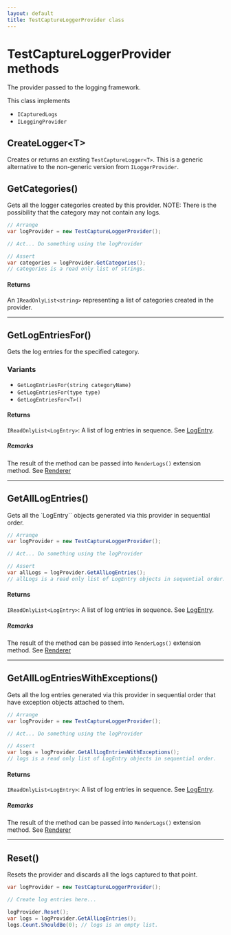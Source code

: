 ```yaml
---
layout: default
title: TestCaptureLoggerProvider class
---
```


# TestCaptureLoggerProvider methods

The provider passed to the logging framework.

This class implements
* `ICapturedLogs`
* `ILoggingProvider`

## CreateLogger&lt;T>

Creates or returns an exsting `TestCaptureLogger<T>`. This is a generic alternative to the non-generic version from `ILoggerProvider`.

## GetCategories()

Gets all the logger categories created by this provider. NOTE: There is the possibility that the category may not contain any logs.

```csharp
// Arrange
var logProvider = new TestCaptureLoggerProvider();

// Act... Do something using the logProvider

// Assert
var categories = logProvider.GetCategories();
// categories is a read only list of strings.
```

#### Returns

An `IReadOnlyList<string>` representing a list of categories created in the provider.

---
## GetLogEntriesFor()

Gets the log entries for the specified category.

### Variants

* `GetLogEntriesFor(string categoryName)`
* `GetLogEntriesFor(type type)`
* `GetLogEntriesFor<T>()`

#### Returns

`IReadOnlyList<LogEntry>`: A list of log entries in sequence. See [LogEntry](log-entry.md).

##### Remarks

The result of the method can be passed into `RenderLogs()` extension method. See [Renderer](log-entry-renderer-extensions.md)


---
## GetAllLogEntries()

Gets all the `LogEntry`` objects generated via this provider in sequential order.

```csharp
// Arrange
var logProvider = new TestCaptureLoggerProvider();

// Act... Do something using the logProvider

// Assert
var allLogs = logProvider.GetAllLogEntries();
// allLogs is a read only list of LogEntry objects in sequential order.
```

#### Returns

`IReadOnlyList<LogEntry>`: A list of log entries in sequence. See [LogEntry](log-entry.md).

##### Remarks

The result of the method can be passed into `RenderLogs()` extension method. See [Renderer](log-entry-renderer-extensions.md)

---
## GetAllLogEntriesWithExceptions()

Gets all the log entries generated via this provider in sequential order that have exception objects attached to them.

```csharp
// Arrange
var logProvider = new TestCaptureLoggerProvider();

// Act... Do something using the logProvider

// Assert
var logs = logProvider.GetAllLogEntriesWithExceptions();
// logs is a read only list of LogEntry objects in sequential order.
```

#### Returns

`IReadOnlyList<LogEntry>`: A list of log entries in sequence. See [LogEntry](log-entry.md).

##### Remarks

The result of the method can be passed into `RenderLogs()` extension method. See [Renderer](log-entry-renderer-extensions.md)

---
## Reset()

Resets the provider and discards all the logs captured to that point.

```csharp
var logProvider = new TestCaptureLoggerProvider();

// Create log entries here...

logProvider.Reset();
var logs = logProvider.GetAllLogEntries();
logs.Count.ShouldBe(0); // logs is an empty list.
```